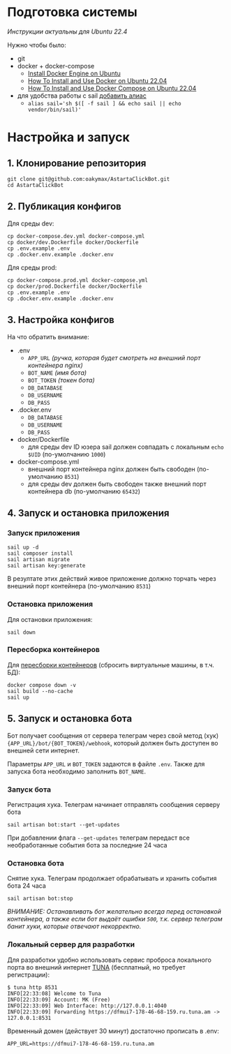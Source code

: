 # Подготовка системы

_Инструкции актуальны для Ubuntu 22.4_

Нужно чтобы было:
* git
* docker + docker-compose
  * [Install Docker Engine on Ubuntu](https://docs.docker.com/engine/install/ubuntu/) 
  * [How To Install and Use Docker on Ubuntu 22.04](https://www.digitalocean.com/community/tutorials/how-to-install-and-use-docker-on-ubuntu-22-04)
  * [How To Install and Use Docker Compose on Ubuntu 22.04](https://www.digitalocean.com/community/tutorials/how-to-install-and-use-docker-compose-on-ubuntu-22-04)
* для удобства работы с sail [добавить алиас](https://laravel.com/docs/11.x/sail#configuring-a-shell-alias)
  * `alias sail='sh $([ -f sail ] && echo sail || echo vendor/bin/sail)'`

# Настройка и запуск 

## 1. Клонирование репозитория

```shell
git clone git@github.com:oakymax/AstartaClickBot.git
cd AstartaClickBot
```

## 2. Публикация конфигов

Для среды dev:

```shell
cp docker-compose.dev.yml docker-compose.yml
cp docker/dev.Dockerfile docker/Dockerfile
cp .env.example .env
cp .docker.env.example .docker.env  
```

Для среды prod:

```shell
cp docker-compose.prod.yml docker-compose.yml
cp docker/prod.Dockerfile docker/Dockerfile
cp .env.example .env
cp .docker.env.example .docker.env  
```

## 3. Настройка конфигов

На что обратить внимание:
* .env
  * `APP_URL` _(ручка, которая будет смотреть на внешний порт контейнера nginx)_
  * `BOT_NAME` _(имя бота)_
  * `BOT_TOKEN` _(токен бота)_
  * `DB_DATABASE`
  * `DB_USERNAME`
  * `DB_PASS`
* .docker.env
  * `DB_DATABASE`
  * `DB_USERNAME`
  * `DB_PASS`
* docker/Dockerfile
  * для среды dev ID юзера sail должен совпадать с локальным `echo $UID` 
    (по-умолчанию `1000`)
* docker-compose.yml
  * внешний порт контейнера nginx должен быть свободен 
    (по-умолчанию `8531`)
  * для среды dev должен быть свободен также внешний порт контейнера db 
    (по-умолчанию `65432`)

## 4. Запуск и остановка приложения

### Запуск приложения

```shell
sail up -d
sail composer install
sail artisan migrate
sail artisan key:generate
```

В резултате этих действий живое приложение должно торчать 
через внешний порт контейнера (по-умолчанию `8531`)

### Остановка приложения

Для остановки приложения:
```shell
sail down
```

### Пересборка контейнеров

Для [пересборки контейнеров](https://laravel.com/docs/11.x/sail#rebuilding-sail-images) 
(сбросить виртуальные машины, в т.ч. БД):

```shell
docker compose down -v
sail build --no-cache
sail up
```

## 5. Запуск и остановка бота

Бот получает сообщения от сервера телеграм через свой метод (хук) 
`{APP_URL}/bot/{BOT_TOKEN}/webhook`, который должен быть доступен во 
внешней сети интернет. 

Параметры `APP_URL` и `BOT_TOKEN` задаются в файле `.env`. Также для запуска 
бота необходимо заполнить `BOT_NAME`.

### Запуск бота 

Регистрация хука. Телеграм начинает отправлять сообщения серверу бота

```shell
sail artisan bot:start --get-updates
```

При добавлении флага `--get-updates` телеграм передаст все необработанные 
события бота за последние 24 часа 

### Остановка бота

Снятие хука. Телеграм продолжает обрабатывать и хранить события бота 24 часа

```shell
sail artisan bot:stop
```

_ВНИМАНИЕ: Останавливать бот желательно всегда перед остановкой 
контейнера, а также если бот выдаёт ошибки `500`, т.к. сервер телеграм банит 
хуки, которые отвечают некорректно._

### Локальный сервер для разработки

Для разработки удобно использовать сервис проброса локального 
порта во внешний интернет [TUNA](https://tuna.am/) (бесплатный, но требует 
регистрации):

```shell
$ tuna http 8531
INFO[22:33:08] Welcome to Tuna                              
INFO[22:33:09] Account: MK (Free)                           
INFO[22:33:09] Web Interface: http://127.0.0.1:4040         
INFO[22:33:09] Forwarding https://dfmui7-178-46-68-159.ru.tuna.am -> 127.0.0.1:8531 
```

Временный домен (действует 30 минут) достаточно прописать в .env:
```env 
APP_URL=https://dfmui7-178-46-68-159.ru.tuna.am
```


